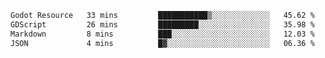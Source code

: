 <!--START_SECTION:waka-->

```txt
Godot Resource   33 mins         ███████████▒░░░░░░░░░░░░░   45.62 %
GDScript         26 mins         █████████░░░░░░░░░░░░░░░░   35.98 %
Markdown         8 mins          ███░░░░░░░░░░░░░░░░░░░░░░   12.03 %
JSON             4 mins          █▓░░░░░░░░░░░░░░░░░░░░░░░   06.36 %
```

<!--END_SECTION:waka-->